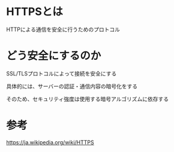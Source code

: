 # HTTPSとは
HTTPによる通信を安全に行うためのプロトコル
# どう安全にするのか
SSL/TLSプロトコルによって接続を安全にする

具体的には、サーバーの認証・通信内容の暗号化をする

そのため、セキュリティ強度は使用する暗号アルゴリズムに依存する
# 参考
https://ja.wikipedia.org/wiki/HTTPS

